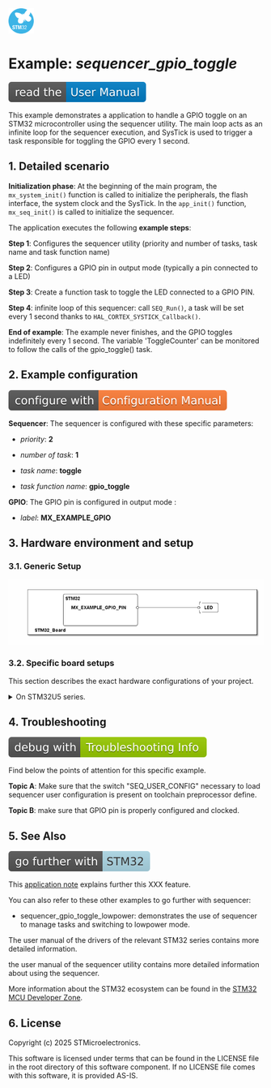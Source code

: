 <img src="doc/subbrand-stm32.svg" width="50" alt="STM32 Subbrand Logo"/>

# __Example: *sequencer_gpio_toggle*__

[![User Manual](doc/read_the-UM.svg)](https://dev.st.com/stm32cube-docs/examples/latest/ "Online documentation.")

This example demonstrates a application to handle a GPIO toggle on an STM32 microcontroller using the sequencer utility. The main loop acts as an infinite loop for the sequencer execution, and SysTick is used to trigger a task responsible for toggling the GPIO every 1 second.


## __1. Detailed scenario__

__Initialization phase__: At the beginning of the main program, the `mx_system_init()` function is called to initialize the peripherals, the flash interface, the system clock and the SysTick.
In the `app_init()` function, `mx_seq_init()` is called to initialize the sequencer.


The application executes the following __example steps__:

__Step 1__: Configures the sequencer utility (priority and number of tasks, task name and task function name)

__Step 2__: Configures a  GPIO pin in output mode (typically a pin connected to a LED)

__Step 3__: Create a function task to toggle the LED connected to a GPIO PIN.

__Step 4__: infinite loop  of this sequencer: call `SEQ_Run()`, a task will be set every 1 second thanks to `HAL_CORTEX_SYSTICK_Callback()`.

__End of example__: The example never finishes, and the GPIO toggles indefinitely every 1 second. The variable 'ToggleCounter' can be monitored to follow the calls of the gpio_toggle() task.


## __2. Example configuration__

[![Configuration Manual](doc/configure_with-ConfigurationMa.svg)](https://dev.st.com/stm32cube-docs/examples/latest/#:~:text=config "An offline version is also available in the STM32Cube firmware package.")


__Sequencer__: The sequencer is configured with these specific parameters:

  - _priority_: __2__

  - _number of task_: __1__

  - _task name_: __toggle__

  - _task function name_: __gpio_toggle__

  __GPIO__: The GPIO pin is configured in  output mode :

  - _label_: __MX_EXAMPLE_GPIO__


## __3. Hardware environment and setup__

### __3.1. Generic Setup__

<!--
@startuml
@startditaa{doc/generic_hardware_setup.png}
    +-------------------------------------------------------------------------+
    |          /----------------------\                                       |
    |          |STM32                 |                                       |
    |          |                      |                  /-----\              |
    |          | MX_EXAMPLE_GPIO_PIN  *------------------* LED |              |
    |          |                      |                  \-----/              |
    |          |                      |                                       |
    |          |                      |                                       |
    |          \----------------------/                                       |
    | STM32_Board                                                             |
    +-------------------------------------------------------------------------+
@endditaa
@enduml
-->
![generic_hardware_setup](doc/generic_hardware_setup.png)

### __3.2. Specific board setups__

This section describes the exact hardware configurations of your project.

<details>
<summary>On STM32U5 series.</summary>
<details>
  <summary>On board NUCLEO-U575ZI-Q.</summary>

  | Board connector   | MCU pin | Signal name           | ARDUINO <br> connector pin |
  | :---:             | :---:   | :---:                 | :---:                      |
  | CN12-19           | PC7     | User green LED (LD1)  | -                          |
</details>
</details>

## __4. Troubleshooting__

[![Troubleshooting](doc/debug_with-Troubleshooting.svg)](https://dev.st.com/stm32cube-docs/examples/latest/#:~:text=Troubleshooting "An offline version is also available in the STM32Cube firmware package.")

Find below the points of attention for this specific example.

__Topic A__: Make sure that the switch "SEQ_USER_CONFIG" necessary to load sequencer user configuration is present on toolchain preprocessor define.

__Topic B__: make sure that GPIO pin is properly configured and clocked.


## __5. See Also__

[![SeeAlso](doc/go_further_with-STM32.svg)](https://dev.st.com/stm32cube-docs/examples/latest/#:~:text=See%20Also "An offline version is also available in the STM32Cube firmware package.")

This [application note](https://www.st.com/resource/en/application_note/an5701-stm32cube-mcu-package-examples-for-stm32u5-series-stmicroelectronics.pdf)
explains further this XXX feature.


You can also refer to these other examples to go further with sequencer:

- sequencer_gpio_toggle_lowpower: demonstrates the use of sequencer to manage tasks and switching to lowpower mode.

The user manual of the drivers of the relevant STM32 series contains more detailed information.

the user manual of the sequencer utility contains more detailed information about using the sequencer.

More information about the STM32 ecosystem can be found in the [STM32 MCU Developer Zone](https://www.st.com/content/st_com/en/stm32-mcu-developer-zone.html).


## __6. License__

Copyright (c) 2025 STMicroelectronics.

This software is licensed under terms that can be found in the LICENSE file in the root directory
of this software component.
If no LICENSE file comes with this software, it is provided AS-IS.
